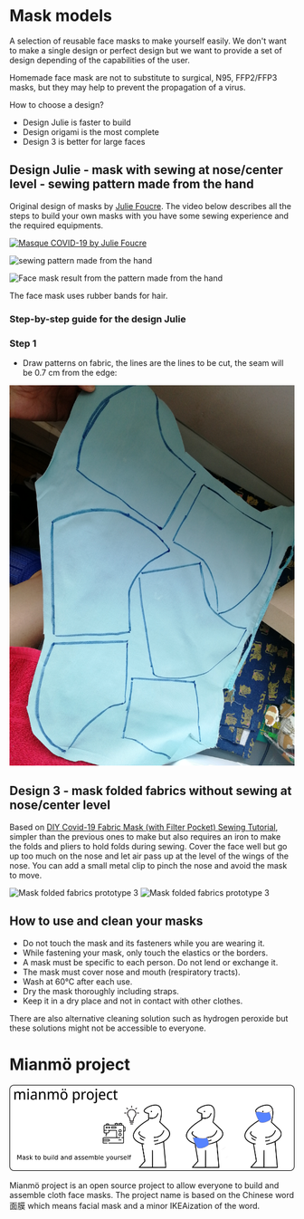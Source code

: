 # Mask models

A selection of reusable face masks to make yourself easily. We don't want to make a single design or perfect design but we
want to provide a set of design depending of the capabilities of the user.

Homemade face mask are not to substitute to surgical, N95, FFP2/FFP3 masks, but they may help to prevent the propagation of a virus.

How to choose a design?

- Design Julie is faster to build
- Design origami is the most complete
- Design 3 is better for large faces

## Design Julie - mask with sewing at nose/center level - sewing pattern made from the hand

Original design of masks by [Julie Foucre](https://www.instagram.com/julie_jfo/). The video below describes all the steps to build your own masks with
you have some sewing experience and the required equipments.

[![Masque COVID-19 by Julie Foucre](https://github.com/C00kie-/DIY-face-masks/raw/master/images/video-masque.png)](https://www.youtube.com/playlist?list=PLqa4HY-V5Q5lyBWA4AqbnE3Scpeb1iTBB)

![sewing pattern made from the hand](https://raw.githubusercontent.com/C00kie-/DIY-face-masks/master/images/patterns/julie_hand_pattern.jpeg)

![Face mask result from the pattern made from the hand](https://raw.githubusercontent.com/C00kie-/DIY-face-masks/master/images/patterns/prototype_julie1.jpeg)

The face mask uses rubber bands for hair.

### Step-by-step guide for the design Julie

### Step 1

- Draw patterns on fabric, the lines are the lines to be cut, the seam will be 0.7 cm from the edge:

![](https://raw.githubusercontent.com/Mianmo-project/mask-models/master/images/model-1/step-1.jpg)

## Design 3 - mask folded fabrics without sewing at nose/center level

Based on [DIY Covid-19 Fabric Mask (with Filter Pocket) Sewing Tutorial](https://www.youtube.com/watch?v=S9RWII2-5_4), simpler than the previous ones to make but also requires an iron to make the folds and pliers to hold folds during sewing. Cover the face well but go up too much on the nose and let air pass up at the level of the wings of the nose.
You can add a small metal clip to pinch the nose and avoid the mask to move.

![Mask folded fabrics prototype 3](https://raw.githubusercontent.com/C00kie-/DIY-face-masks/master/images/patterns/prototype_cookie_3-1.jpeg)
![Mask folded fabrics prototype 3](https://raw.githubusercontent.com/C00kie-/DIY-face-masks/master/images/patterns/prototype_cookie_3-2.jpeg)

## How to use and clean your masks

- Do not touch the mask and its fasteners while you are wearing it.
- While fastening your mask, only touch the elastics or the borders.
- A mask must be specific to each person. Do not lend or exchange it.
- The mask must cover nose and mouth (respiratory tracts).
- Wash at 60°C after each use.
- Dry the mask thoroughly including straps.
- Keep it in a dry place and not in contact with other clothes.

There are also alternative cleaning solution such as hydrogen peroxide but these solutions might not be accessible to everyone.

# Mianmö project

![](https://raw.githubusercontent.com/Mianmo-project/logos/master/drawing-en.png)

Mianmö project is an open source project to allow everyone to build and assemble cloth face masks. The project name is based on the Chinese word 面膜 which means facial mask and a minor IKEAization of the word.

